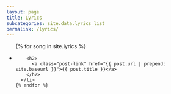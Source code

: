 ```yaml
---
layout: page
title: Lyrics
subcategories: site.data.lyrics_list
permalink: /lyrics/
---
```


  <ul class="post-list">
    {% for song in site.lyrics %}
      <li>
        <span class="post-meta"></span>

        <h2>
          <a class="post-link" href="{{ post.url | prepend: site.baseurl }}">{{ post.title }}</a>
        </h2>
      </li>
    {% endfor %}
  </ul>
